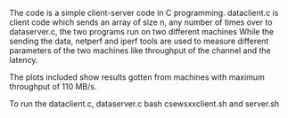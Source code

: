 The code is a simple client-server code in C programming. 
dataclient.c is client code which sends an array of size n, any number of times over to dataserver.c, the two programs run on two different machines
While the sending the data, netperf and iperf tools are used to measure different parameters of the two machines like throughput of the channel and the latency.

The plots included show results gotten from  machines with maximum throughput of 110 MB/s.

To run the dataclient.c, dataserver.c bash  csewsxxclient.sh and server.sh
